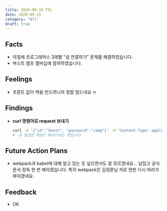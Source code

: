 ```yaml
---
title: 2020-09-15 TIL
date: 2020-09-15
category: "All"
draft: true
---
```


## Facts

- 아침에 프로그래머스 3레벨 "섬 연결하기" 문제를 해결하였습니다.
- 부스트 캠프 멤버십에 참여하였습니다.

## Feelings

- 프론트 없이 백을 만드려니까 정말 힘드네요 ㅠ

## Findings

- **curl 명령어로 request 보내기**  

    ```bash
    curl -d '{"id":"boost", "password":"camp"}' -H "Content-Type: application/json" http://localhost:3000/auth/signin
    # -d 옵션은 POST 메서드라는 뜻입니다.
    ```

## Future Action Plans

- webpack과 babel에 대해 알고 있는 듯 싶으면서도 잘 모르겠네요... 날잡고 공식문서 정독 한 번 해야겠습니다. 특히 webpack은 김정환님 꺼로 한번 다시 따라가봐야겠네요.

## Feedback

- OK

